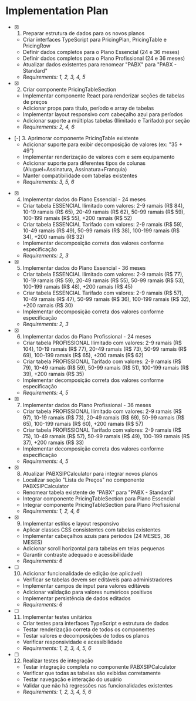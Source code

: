 # Implementation Plan

- [x] 1. Preparar estrutura de dados para os novos planos
  - Criar interfaces TypeScript para PricingPlan, PricingTable e PricingRow
  - Definir dados completos para o Plano Essencial (24 e 36 meses)
  - Definir dados completos para o Plano Profissional (24 e 36 meses)
  - Atualizar dados existentes para renomear "PABX" para "PABX - Standard"
  - _Requirements: 1, 2, 3, 4, 5_

- [x] 2. Criar componente PricingTableSection
  - Implementar componente React para renderizar seções de tabelas de preços
  - Adicionar props para título, período e array de tabelas
  - Implementar layout responsivo com cabeçalho azul para períodos
  - Adicionar suporte a múltiplas tabelas (Ilimitado e Tarifado) por seção
  - _Requirements: 2, 4, 6_

- [-] 3. Aprimorar componente PricingTable existente
  - Adicionar suporte para exibir decomposição de valores (ex: "35 + 49")
  - Implementar renderização de valores com e sem equipamento
  - Adicionar suporte para diferentes tipos de colunas (Aluguel+Assinatura, Assinatura+Franquia)
  - Manter compatibilidade com tabelas existentes
  - _Requirements: 3, 5, 6_

- [x] 4. Implementar dados do Plano Essencial - 24 meses
  - Criar tabela ESSENCIAL Ilimitado com valores: 2-9 ramais (R$ 84), 10-19 ramais (R$ 65), 20-49 ramais (R$ 62), 50-99 ramais (R$ 59), 100-199 ramais (R$ 55), +200 ramais (R$ 52)
  - Criar tabela ESSENCIAL Tarifado com valores: 2-9 ramais (R$ 59), 10-49 ramais (R$ 49), 50-99 ramais (R$ 38), 100-199 ramais (R$ 34), +200 ramais (R$ 32)
  - Implementar decomposição correta dos valores conforme especificação
  - _Requirements: 2, 3_

- [x] 5. Implementar dados do Plano Essencial - 36 meses
  - Criar tabela ESSENCIAL Ilimitado com valores: 2-9 ramais (R$ 77), 10-19 ramais (R$ 59), 20-49 ramais (R$ 55), 50-99 ramais (R$ 53), 100-199 ramais (R$ 48), +200 ramais (R$ 45)
  - Criar tabela ESSENCIAL Tarifado com valores: 2-9 ramais (R$ 57), 10-49 ramais (R$ 47), 50-99 ramais (R$ 36), 100-199 ramais (R$ 32), +200 ramais (R$ 30)
  - Implementar decomposição correta dos valores conforme especificação
  - _Requirements: 2, 3_

- [x] 6. Implementar dados do Plano Profissional - 24 meses
  - Criar tabela PROFISSIONAL Ilimitado com valores: 2-9 ramais (R$ 104), 10-19 ramais (R$ 77), 20-49 ramais (R$ 73), 50-99 ramais (R$ 69), 100-199 ramais (R$ 65), +200 ramais (R$ 62)
  - Criar tabela PROFISSIONAL Tarifado com valores: 2-9 ramais (R$ 79), 10-49 ramais (R$ 59), 50-99 ramais (R$ 51), 100-199 ramais (R$ 39), +200 ramais (R$ 35)
  - Implementar decomposição correta dos valores conforme especificação
  - _Requirements: 4, 5_

- [x] 7. Implementar dados do Plano Profissional - 36 meses
  - Criar tabela PROFISSIONAL Ilimitado com valores: 2-9 ramais (R$ 97), 10-19 ramais (R$ 73), 20-49 ramais (R$ 69), 50-99 ramais (R$ 65), 100-199 ramais (R$ 60), +200 ramais (R$ 57)
  - Criar tabela PROFISSIONAL Tarifado com valores: 2-9 ramais (R$ 75), 10-49 ramais (R$ 57), 50-99 ramais (R$ 49), 100-199 ramais (R$ 37), +200 ramais (R$ 33)
  - Implementar decomposição correta dos valores conforme especificação
  - _Requirements: 4, 5_

- [x] 8. Atualizar PABXSIPCalculator para integrar novos planos
  - Localizar seção "Lista de Preços" no componente PABXSIPCalculator
  - Renomear tabela existente de "PABX" para "PABX - Standard"
  - Integrar componente PricingTableSection para Plano Essencial
  - Integrar componente PricingTableSection para Plano Profissional
  - _Requirements: 1, 2, 4, 6_

- [x] 9. Implementar estilos e layout responsivo
  - Aplicar classes CSS consistentes com tabelas existentes
  - Implementar cabeçalhos azuis para períodos (24 MESES, 36 MESES)
  - Adicionar scroll horizontal para tabelas em telas pequenas
  - Garantir contraste adequado e acessibilidade
  - _Requirements: 6_

- [ ] 10. Adicionar funcionalidade de edição (se aplicável)
  - Verificar se tabelas devem ser editáveis para administradores
  - Implementar campos de input para valores editáveis
  - Adicionar validação para valores numéricos positivos
  - Implementar persistência de dados editados
  - _Requirements: 6_

- [ ] 11. Implementar testes unitários
  - Criar testes para interfaces TypeScript e estrutura de dados
  - Testar renderização correta de todos os componentes
  - Testar valores e decomposições de todos os planos
  - Verificar responsividade e acessibilidade
  - _Requirements: 1, 2, 3, 4, 5, 6_

- [ ] 12. Realizar testes de integração
  - Testar integração completa no componente PABXSIPCalculator
  - Verificar que todas as tabelas são exibidas corretamente
  - Testar navegação e interação do usuário
  - Validar que não há regressões nas funcionalidades existentes
  - _Requirements: 1, 2, 3, 4, 5, 6_